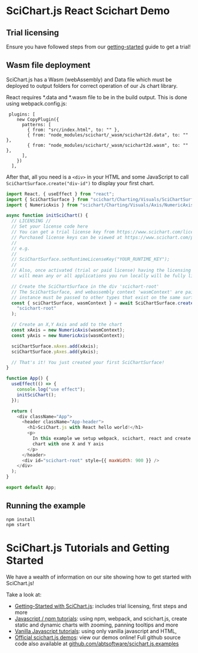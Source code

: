 # SciChart.js React Scichart Demo

## Trial licensing

Ensure you have followed steps from our [getting-started](https://www.scichart.com/getting-started-scichart-js) guide to get a trial!

## Wasm file deployment

SciChart.js has a Wasm (webAssembly) and Data file which must be deployed to output folders for correct operation of our Js chart library.

React requires *.data and *.wasm file to be in the build output. This is done using webpack.config.js:

```
 plugins: [
    new CopyPlugin({
      patterns: [
        { from: "src/index.html", to: "" },
        { from: "node_modules/scichart/_wasm/scichart2d.data", to: "" },
        { from: "node_modules/scichart/_wasm/scichart2d.wasm", to: "" },
      ],
    })
  ],
```

After that, all you need is a ```<div>``` in your HTML and some JavaScript to call ```SciChartSurface.create("div-id")``` to display your first chart.

```javascript
import React, { useEffect } from "react";
import { SciChartSurface } from "scichart/Charting/Visuals/SciChartSurface";
import { NumericAxis } from "scichart/Charting/Visuals/Axis/NumericAxis";

async function initSciChart() {
  // LICENSING //
  // Set your license code here
  // You can get a trial license key from https://www.scichart.com/licensing-scichart-js/
  // Purchased license keys can be viewed at https://www.scichart.com/profile
  //
  // e.g.
  //
  // SciChartSurface.setRuntimeLicenseKey("YOUR_RUNTIME_KEY");
  //
  // Also, once activated (trial or paid license) having the licensing wizard open on your machine
  // will mean any or all applications you run locally will be fully licensed.

  // Create the SciChartSurface in the div 'scichart-root'
  // The SciChartSurface, and webassembly context 'wasmContext' are paired. This wasmContext
  // instance must be passed to other types that exist on the same surface.
  const { sciChartSurface, wasmContext } = await SciChartSurface.create(
    "scichart-root"
  );

  // Create an X,Y Axis and add to the chart
  const xAxis = new NumericAxis(wasmContext);
  const yAxis = new NumericAxis(wasmContext);

  sciChartSurface.xAxes.add(xAxis);
  sciChartSurface.yAxes.add(yAxis);

  // That's it! You just created your first SciChartSurface!
}

function App() {
  useEffect(() => {
    console.log("use effect");
    initSciChart();
  });

  return (
    <div className="App">
      <header className="App-header">
        <h1>SciChart.js with React hello world!</h1>
        <p>
          In this example we setup webpack, scichart, react and create a simple
          chart with one X and Y axis
        </p>
      </header>
      <div id="scichart-root" style={{ maxWidth: 900 }} />
    </div>
  );
}

export default App;
```

## Running the example 

```
npm install
npm start
```

# SciChart.js Tutorials and Getting Started

We have a wealth of information on our site showing how to get started with SciChart.js!

Take a look at:

* [Getting-Started with SciChart.js](https://www.scichart.com/getting-started-scichart-js): includes trial licensing, first steps and more
* [Javascript / npm tutorials](https://www.scichart.com/documentation/js/current/Tutorial%2002%20-%20Adding%20Series%20and%20Data.html): using npm, webpack, and scichart.js, create static and dynamic charts with zooming, panning tooltips and more
* [Vanilla Javascript tutorials](https://www.scichart.com/documentation/js/current/Tutorial%2001%20-%20Including%20SciChart.js%20in%20an%20HTML%20Page.html): using only vanilla javascript and HTML,
* [Official scichart.js demos](https://demo.scichart.com): view our demos online! Full github source code also available at [github.com/abtsoftware/scichart.js.examples](https://github.com/abtsoftware/scichart.js.examples)
